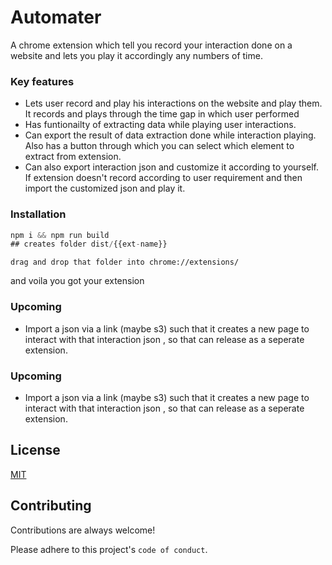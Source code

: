
# Automater

A chrome extension which tell you record your interaction done on a website and lets you play it accordingly any numbers of time.

### Key features
- Lets user record and play his interactions on the website and play them. It records and plays through the time gap in which user performed
- Has funtionailty of extracting data while playing user interactions.
- Can export the result of data extraction done while interaction playing. Also has a button through which you can select which element to extract from extension.
- Can also export interaction json and customize it according to yourself. If extension doesn't record according to user requirement and then import the customized json and play it. 


### Installation

```javascript
npm i && npm run build
## creates folder dist/{{ext-name}}
``` 

```
drag and drop that folder into chrome://extensions/
```
and voila you got your extension


### Upcoming

- Import a json via a link (maybe s3) such that it creates a new page to interact with that interaction json , so that can release as a seperate extension.

### Upcoming

- Import a json via a link (maybe s3) such that it creates a new page to interact with that interaction json , so that can release as a seperate extension.


## License

[MIT](https://choosealicense.com/licenses/mit/)


## Contributing

Contributions are always welcome!

Please adhere to this project's `code of conduct`.

